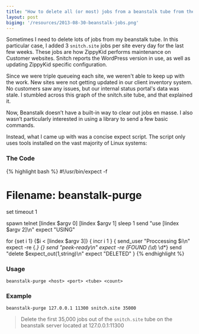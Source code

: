 ```yaml
---
title: "How to delete all (or most) jobs from a beanstalk tube from the shell"
layout: post
bigimg: '/resources/2013-08-30-beanstalk-jobs.png'
---
```


Sometimes I need to delete lots of jobs from my beanstalk tube. In this
particular case, I added 3 `snitch.site` jobs per site every day for the last
few weeks. These jobs are how ZippyKid performs maintenance on Customer
websites. Snitch reports the WordPress version in use, as well as updating
ZippyKid specific configuration.

Since we were triple queueing each site, we weren't able to keep up with the
work. New sites were not getting updated in our client inventory system. No
customers saw any issues, but our internal status portal's data was stale.
I stumbled across this graph of the snitch.site tube, and that explained it.

Now, Beanstalk doesn’t have a built-in way to clear out jobs en masse. I also
wasn’t particularly interested in using a library to send a few basic commands.

Instead, what I came up with was a concise expect script.  The script only uses
tools installed on the vast majority of Linux systems:

### The Code

{% highlight bash %}
#!/usr/bin/expect -f
# Filename: beanstalk-purge
set timeout 1

spawn telnet [lindex $argv 0] [lindex $argv 1]
sleep 1
send "use [lindex $argv 2]\n"
expect "USING"

for {set i 1} {$i < [lindex $argv 3]} { incr i 1 } {
    send_user "Proccessing $i\n"
    expect -re {.*} {}
    send "peek-ready\n"
    expect -re {FOUND (\d*) \d*}
    send "delete $expect_out(1,string)\n"
    expect "DELETED"
}
{% endhighlight %}


### Usage

    beanstalk-purge <host> <port> <tube> <count>

### Example

    beanstalk-purge 127.0.0.1 11300 snitch.site 35000

> Delete the first 35,000 jobs out of the `snitch.site` tube on the beanstalk
> server located at 127.0.0.1:11300

